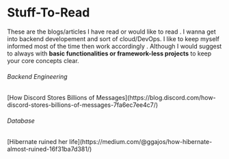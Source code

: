 # Stuff-To-Read
These are the blogs/articles I have read or would like to read . I wanna get into backend developement and sort of cloud/DevOps. I like to keep myself informed most of the time then work accordingly . Although I would suggest to always with **basic functionalities or framework-less projects** to keep your core concepts clear. 

<h6>Backend Engineering</h6>
[How Discord Stores Billions of Messages](https://blog.discord.com/how-discord-stores-billions-of-messages-7fa6ec7ee4c7/)

<h6>Database</h6>
[Hibernate ruined her life](https://medium.com/@ggajos/how-hibernate-almost-ruined-16f31ba7d381/)
